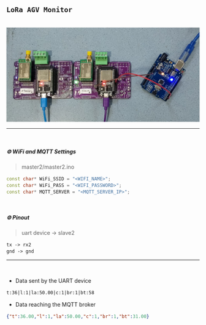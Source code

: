 ## `LoRa AGV Monitor`

<br>

<div align="center">
<img src="./images/image.jpg" alt="lora">
</div>

---

<br>

##### ⚙️ WiFi and MQTT Settings

> master2/master2.ino

```ino
const char* WiFi_SSID = "<WIFI_NAME>";
const char* WiFi_PASS = "<WIFI_PASSWORD>";
const char* MQTT_SERVER = "<MQTT_SERVER_IP>";
```

<br>

##### ⚙️ Pinout

> uart device -> slave2

```txt
tx -> rx2
gnd -> gnd
```

---

<br>

- Data sent by the UART device

```txt
t:36|l:1|la:50.00|c:1|br:1|bt:58
```

- Data reaching the MQTT broker

```json
{"t":36.00,"l":1,"la":50.00,"c":1,"br":1,"bt":31.00}
```
